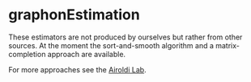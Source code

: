 # graphonEstimation

These estimators are not produced by ourselves but rather from other sources. At the moment the sort-and-smooth algorithm and a matrix-completion approach are available.

For more approaches see the [Airoldi Lab](https://github.com/airoldilab/).
